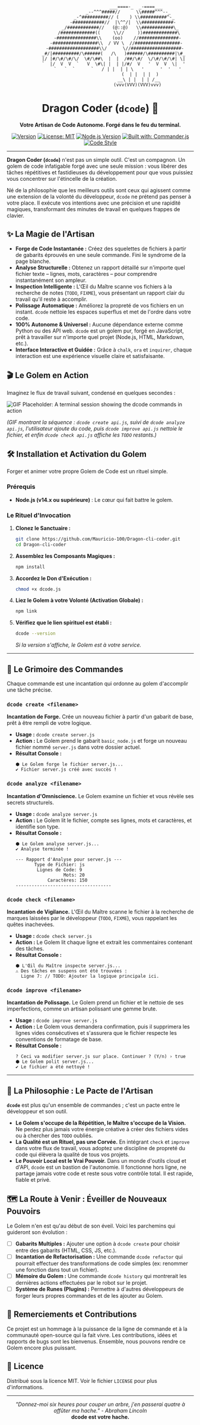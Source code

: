 <div align="center">

```
                           ___====-_  _-====___
                     _--^^^#####//      \\#####^^^--_
                  _-^##########// (    ) \\##########^-_
                 -############//  |\^^/|  \\############-
               _/############//   (@::@)   \\############\_
              /#############((     \\//     ))#############\
             -###############\\    (oo)    //###############-
            -#################\\  / VV \  //#################-
           -###################\\/      \//###################-
          _#/|##########/\######(   /\   )######/\##########|\#_
          |/ |#/\#/\#/\/  \#/\##\  |  |  /##/\#/  \/\#/\#/\#| \|
          `  |/  V  V  `   V  \#\| |  | |/#/  V   '  V  V  \|  '
             `   `  `      `   / | |  | | \   '      '  '   '
                              (  | |  | |  )
                             __\ | |  | | /__
                            (vvv(VVV)(VVV)vvv)
```

# Dragon Coder (`dcode`) 🐉

**Votre Artisan de Code Autonome. Forgé dans le feu du terminal.**

</div>

<div align="center">

[![Version](https://img.shields.io/badge/version-2.1.0-blue.svg)](https://github.com/Mauricio-100/Dragon-cli-coder)
[![License: MIT](https://img.shields.io/badge/License-MIT-yellow.svg)](https://opensource.org/licenses/MIT)
[![Node.js Version](https://img.shields.io/badge/Node.js-%3E%3D14.x-brightgreen.svg)](https://nodejs.org/)
[![Built with: Commander.js](https://img.shields.io/badge/Built_with-Commander.js-red.svg)](https://commanderjs.com/)
[![Code Style](https://img.shields.io/badge/Code%20Style-Magical-lightgrey.svg)]()

</div>

---

**Dragon Coder (`dcode`)** n'est pas un simple outil. C'est un compagnon. Un golem de code infatigable forgé avec une seule mission : vous libérer des tâches répétitives et fastidieuses du développement pour que vous puissiez vous concentrer sur l'étincelle de la création.

Né de la philosophie que les meilleurs outils sont ceux qui agissent comme une extension de la volonté du développeur, `dcode` ne prétend pas penser à votre place. Il exécute vos intentions avec une précision et une rapidité magiques, transformant des minutes de travail en quelques frappes de clavier.

## ✨ La Magie de l'Artisan

*   **Forge de Code Instantanée :** Créez des squelettes de fichiers à partir de gabarits éprouvés en une seule commande. Fini le syndrome de la page blanche.
*   **Analyse Structurelle :** Obtenez un rapport détaillé sur n'importe quel fichier texte – lignes, mots, caractères – pour comprendre instantanément son ampleur.
*   **Inspection Intelligente :** L'Œil du Maître scanne vos fichiers à la recherche de notes (`TODO`, `FIXME`), vous présentant un rapport clair du travail qu'il reste à accomplir.
*   **Polissage Automatique :** Améliorez la propreté de vos fichiers en un instant. `dcode` nettoie les espaces superflus et met de l'ordre dans votre code.
*   **100% Autonome & Universel :** Aucune dépendance externe comme Python ou des API web. `dcode` est un golem pur, forgé en JavaScript, prêt à travailler sur n'importe quel projet (Node.js, HTML, Markdown, etc.).
*   **Interface Interactive et Guidée :** Grâce à `chalk`, `ora` et `inquirer`, chaque interaction est une expérience visuelle claire et satisfaisante.

## 🎬 Le Golem en Action

Imaginez le flux de travail suivant, condensé en quelques secondes :

![GIF Placeholder: A terminal session showing the dcode commands in action](https://i.imgur.com/gY9T3p6.gif)

*(GIF montrant la séquence : `dcode create api.js`, suivi de `dcode analyze api.js`, l'utilisateur ajoute du code, puis `dcode improve api.js` nettoie le fichier, et enfin `dcode check api.js` affiche les `TODO` restants.)*

## 🛠️ Installation et Activation du Golem

Forger et animer votre propre Golem de Code est un rituel simple.

### Prérequis
*   **Node.js (v14.x ou supérieure)** : Le cœur qui fait battre le golem.

### Le Rituel d'Invocation

1.  **Clonez le Sanctuaire :**
    ```bash
    git clone https://github.com/Mauricio-100/Dragon-cli-coder.git
    cd Dragon-cli-coder
    ```

2.  **Assemblez les Composants Magiques :**
    ```bash
    npm install
    ```

3.  **Accordez le Don d'Exécution :**
    ```bash
    chmod +x dcode.js
    ```

4.  **Liez le Golem à votre Volonté (Activation Globale) :**
    ```bash
    npm link
    ```

5.  **Vérifiez que le lien spirituel est établi :**
    ```bash
    dcode --version
    ```
    *Si la version s'affiche, le Golem est à votre service.*

---

## 📖 Le Grimoire des Commandes

Chaque commande est une incantation qui ordonne au golem d'accomplir une tâche précise.

### `dcode create <filename>`

**Incantation de Forge.** Crée un nouveau fichier à partir d'un gabarit de base, prêt à être rempli de votre logique.

*   **Usage :** `dcode create server.js`
*   **Action :** Le Golem prend le gabarit `basic_node.js` et forge un nouveau fichier nommé `server.js` dans votre dossier actuel.
*   **Résultat Console :**
    ```console
    ⬢ Le Golem forge le fichier server.js...
    ✔ Fichier server.js créé avec succès !
    ```

### `dcode analyze <filename>`

**Incantation d'Omniscience.** Le Golem examine un fichier et vous révèle ses secrets structurels.

*   **Usage :** `dcode analyze server.js`
*   **Action :** Le Golem lit le fichier, compte ses lignes, mots et caractères, et identifie son type.
*   **Résultat Console :**
    ```console
    ⬢ Le Golem analyse server.js...
    ✔ Analyse terminée !

    --- Rapport d'Analyse pour server.js ---
           Type de Fichier: js
            Lignes de Code: 9
                      Mots: 20
                Caractères: 150
    ------------------------------------
    ```

### `dcode check <filename>`

**Incantation de Vigilance.** L'Œil du Maître scanne le fichier à la recherche de marques laissées par le développeur (`TODO`, `FIXME`), vous rappelant les quêtes inachevées.

*   **Usage :** `dcode check server.js`
*   **Action :** Le Golem lit chaque ligne et extrait les commentaires contenant des tâches.
*   **Résultat Console :**
    ```console
    ⬢ L'Œil du Maître inspecte server.js...
    ⚠ Des tâches en suspens ont été trouvées :
      Ligne 7: // TODO: Ajouter la logique principale ici.
    ```

### `dcode improve <filename>`

**Incantation de Polissage.** Le Golem prend un fichier et le nettoie de ses imperfections, comme un artisan polissant une gemme brute.

*   **Usage :** `dcode improve server.js`
*   **Action :** Le Golem vous demandera confirmation, puis il supprimera les lignes vides consécutives et s'assurera que le fichier respecte les conventions de formatage de base.
*   **Résultat Console :**
    ```console
    ? Ceci va modifier server.js sur place. Continuer ? (Y/n) › true
    ⬢ Le Golem polit server.js...
    ✔ Le fichier a été nettoyé !
    ```

---

## 🐲 La Philosophie : Le Pacte de l'Artisan

**`dcode`** est plus qu'un ensemble de commandes ; c'est un pacte entre le développeur et son outil.

*   **Le Golem s'occupe de la Répétition, le Maître s'occupe de la Vision.** Ne perdez plus jamais votre énergie créative à créer des fichiers vides ou à chercher des `TODO` oubliés.
*   **La Qualité est un Rituel, pas une Corvée.** En intégrant `check` et `improve` dans votre flux de travail, vous adoptez une discipline de propreté du code qui élèvera la qualité de tous vos projets.
*   **Le Pouvoir Local est le Vrai Pouvoir.** Dans un monde d'outils cloud et d'API, `dcode` est un bastion de l'autonomie. Il fonctionne hors ligne, ne partage jamais votre code et reste sous votre contrôle total. Il est rapide, fiable et privé.

## 🗺️ La Route à Venir : Éveiller de Nouveaux Pouvoirs

Le Golem n'en est qu'au début de son éveil. Voici les parchemins qui guideront son évolution :

*   [ ] **Gabarits Multiples :** Ajouter une option à `dcode create` pour choisir entre des gabarits (HTML, CSS, JS, etc.).
*   [ ] **Incantation de Refactorisation :** Une commande `dcode refactor` qui pourrait effectuer des transformations de code simples (ex: renommer une fonction dans tout un fichier).
*   [ ] **Mémoire du Golem :** Une commande `dcode history` qui montrerait les dernières actions effectuées par le robot sur le projet.
*   [ ] **Système de Runes (Plugins) :** Permettre à d'autres développeurs de forger leurs propres commandes et de les ajouter au Golem.

## 🙏 Remerciements et Contributions

Ce projet est un hommage à la puissance de la ligne de commande et à la communauté open-source qui la fait vivre. Les contributions, idées et rapports de bugs sont les bienvenus. Ensemble, nous pouvons rendre ce Golem encore plus puissant.

## 📜 Licence

Distribué sous la licence MIT. Voir le fichier `LICENSE` pour plus d'informations.

---
<div align="center">
  <i>"Donnez-moi six heures pour couper un arbre, j'en passerai quatre à affûter ma hache." - Abraham Lincoln</i><br>
  <b>dcode est votre hache.</b>
</div>
